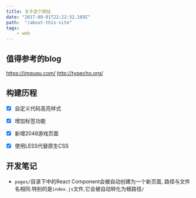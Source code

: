 ```yaml
---
title: 关于这个网站
date: "2017-09-01T22:22:32.169Z"
path:  "/about-this-site"
tags:
    - web
---
```


## 值得参考的blog
<https://imququ.com/>
<http://typecho.org/>


## 构建历程
* [X] 自定义代码高亮样式
* [X] 增加标签功能
* [X] 新增2048游戏页面
* [X] 使用LESS代替原生CSS



## 开发笔记
- `pages/`目录下中的React Component会被自动创建为一个新页面,
  路径与文件名相同.特别的是`index.js`文件,它会被自动转化为根路径`/`